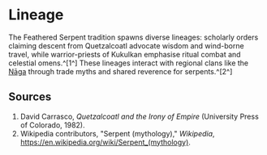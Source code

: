 # Lineage

The Feathered Serpent tradition spawns diverse lineages: scholarly orders claiming descent from Quetzalcoatl advocate wisdom and wind-borne travel, while warrior-priests of Kukulkan emphasise ritual combat and celestial omens.^[1^] These lineages interact with regional clans like the [Nāga](../../india/lineage/README.md) through trade myths and shared reverence for serpents.^[2^]

## Sources
1. David Carrasco, *Quetzalcoatl and the Irony of Empire* (University Press of Colorado, 1982).
2. Wikipedia contributors, "Serpent (mythology)," *Wikipedia*, <https://en.wikipedia.org/wiki/Serpent_(mythology)>.
